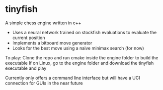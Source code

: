 # tinyfish

A simple chess engine written in c++
- Uses a neural network trained on stockfish evaluations to evaluate the current position
- Implements a bitboard move generator
- Looks for the best move using a naive minimax search (for now)

To play:
Clone the repo and run cmake inside the engine folder to build the executable
If on Linux, go to the engine folder and download the tinyfish executable and play

Currently only offers a command line interface but will have a UCI connection for GUIs in the near future
